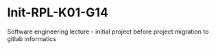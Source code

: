 # Init-RPL-K01-G14
Software engineering lecture -  initial project before project migration to gitlab informatics
